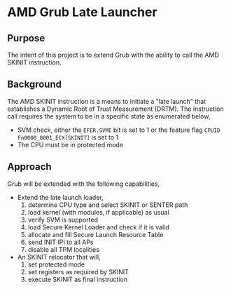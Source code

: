 # AMD Grub Late Launcher

## Purpose

The intent of this project is to extend Grub with the ability to call
the AMD SKINIT instruction.

## Background

The AMD SKINIT instruction is a means to initiate a "late launch" that
establishes a Dynamic Root of Trust Measurement (DRTM). The
instruction call requires the system to be in a specific state as
enumerated below,

- SVM check, either the `EFER.SVME` bit is set to 1 or the feature
  flag `CPUID Fn8000_0001_ECX[SKINIT]` is set to 1
- The CPU must be in protected mode

## Approach

Grub will be extended with the following capabilities,

- Extend the late launch loader,
  1. determine CPU type and select SKINIT or SENTER path
  1. load kernel (with modules, if applicable) as usual
  1. verify SVM is supported
  1. load Secure Kernel Loader and check if it is valid
  1. allocate and fill Secure Launch Resource Table
  1. send INIT IPI to all APs
  1. disable all TPM localities
- An SKINIT relocator that will,
  1. set protected mode
  1. set registers as required by SKINIT
  1. execute SKINIT as final instruction
